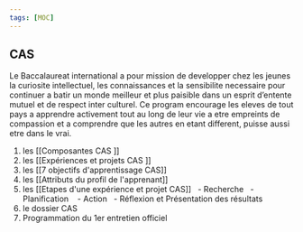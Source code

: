 ```yaml
---
tags: [MOC] 
---
```

## CAS

Le Baccalaureat international a pour mission de developper chez les jeunes la curiosite intellectuel, les connaissances et la sensibilite necessaire pour continuer a batir un monde meilleur et plus paisible dans un esprit d’entente mutuel et de respect inter culturel. Ce program encourage les eleves de tout pays a apprendre activement tout au long de leur vie a etre empreints de compassion et a comprendre que les autres en etant different, puisse aussi etre dans le vrai.

1. les [[Composantes CAS ]]
2. les [[Expériences et projets CAS ]]
3. les [[7 objectifs d'apprentissage CAS]]
4. les [[Attributs du profil de l'apprenant]] 
5. les [[Etapes d'une expérience et projet CAS]]
  - Recherche
  - Planification 
  - Action
  - Réflexion et Présentation des résultats
6. le dossier CAS 
7. Programmation du 1er entretien officiel




